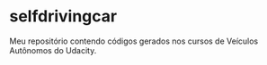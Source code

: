# selfdrivingcar

Meu repositório contendo códigos gerados nos cursos de Veículos Autônomos do Udacity.
